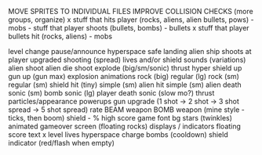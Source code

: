MOVE SPRITES TO INDIVIDUAL FILES
IMPROVE COLLISION CHECKS (more groups, organize)
    x stuff that hits player (rocks, aliens, alien bullets, pows) - mobs
    - stuff that player shoots (bullets, bombs) - bullets
    x stuff that player bullets hit (rocks, aliens) - mobs

level change pause/announce
hyperspace
    safe landing
alien ship
    shoots at player
    upgraded shooting (spread)
lives and/or shield
sounds (variations)
    alien shoot
    alien die
    shoot
    explode (big/sm/sonic)
    thrust
    hyper
    shield up
    gun up (gun max)
explosion animations
    rock (big)          regular (lg)
    rock (sm)           regular (sm)
    shield hit (tiny)   simple (sm)
    alien hit           simple (sm)
    alien death         sonic (sm)
    bomb                sonic (lg)
    player death        sonic (slow mo?)
thrust particles/appearance
powerups
    gun upgrade (1 shot -> 2 shot -> 3 shot spread -> 5 shot spread)
        rate
    BEAM weapon
    BOMB weapon (mine style - ticks, then boom)
    shield - %
high score
game font
bg stars (twinkles)
animated gameover screen (floating rocks)
displays / indicators
    floating score text
    x level
    lives
    hyperspace charge
    bombs (cooldown)
    shield indicator (red/flash when empty)
